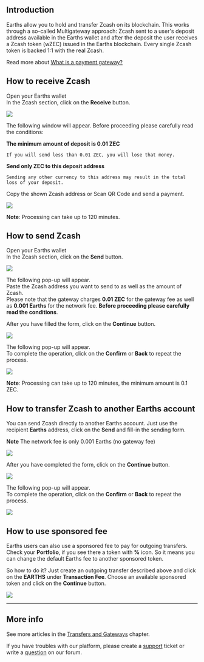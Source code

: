 ## Introduction

Earths allow you to hold and transfer Zcash on its blockchain. This works through a so-called Multigateway approach: Zcash sent to a user's deposit address available in the Earths wallet and after the deposit the user receives a Zcash token \(wZEC\) issued in the Earths blockchain. Every single Zcash token is backed 1:1 with the real Zcash.

Read more about [What is a payment gateway?](/earths-client/frequently-asked-questions-faq/transfers-and-gateways/payment-gateway.md)

## How to receive Zcash

Open your Earths wallet  
In the Zcash section, click on the **Receive** button.

![](/_assets/zcash_transfers_01.png)

The following window will appear. Before proceeding please carefully read the conditions:

**The minimum amount of deposit is 0.01 ZEC**
```
If you will send less than 0.01 ZEC, you will lose that money.
```
**Send only ZEC to this deposit address**
```
Sending any other currency to this address may result in the total loss of your deposit.
```

Copy the shown Zcash address or Scan QR Code and send a payment.  

![](/_assets/zcash_transfers_02.png)

**Note**: Processing can take up to 120 minutes.

## How to send Zcash

Open your Earths wallet  
In the Zcash section, click on the **Send** button.

![](/_assets/zcash_transfers_01.png)

The following pop-up will appear.  
Paste the Zcash address you want to send to as well as the amount of Zcash.  
Please note that the gateway charges **0.01 ZEC** for the gateway fee as well as **0.001 Earths** for the network fee.
**Before proceeding please carefully read the conditions**.

After you have filled the form, click on the **Continue** button.

![](/_assets/zcash_transfers_04.png)

The following pop-up will appear.  
To complete the operation, click on the **Confirm** or **Back** to repeat the process.

![](/_assets/zcash_transfers_05.png)

**Note**: Processing can take up to 120 minutes, the minimum amount is 0.1 ZEC.

## How to transfer Zcash to another Earths account

You can send Zcash directly to another Earths account. Just use the recipient **Earths** address, click on the **Send** and fill-in the sending form.

**Note** The network fee is only 0.001 Earths \(no gateway fee\)

![](/_assets/zcash_transfers_01.png)

After you have completed the form, click on the **Continue** button.

![](/_assets/zcash_transfers_07.png)

The following pop-up will appear.  
To complete the operation, click on the **Confirm** or **Back** to repeat the process.

![](/_assets/zcash_transfers_08.png)

## How to use sponsored fee

Earths users can also use a sponsored fee to pay for outgoing transfers. Check your **Portfolio**, if you see there a token with **%** icon. So it means you can change the default Earths fee to another sponsored token.

So how to do it? Just create an outgoing transfer described above and click on the **EARTHS** under **Transaction Fee**.
Choose an available sponsored token and click on the **Continue** button.

![](/_assets/transaction_fee.png)

___

## More info

See more articles in the [Transfers and Gateways](/earths-client/wallet-management.md) chapter.

If you have troubles with our platform, please create a [support](https://support.earths.ga/) ticket or write a [question](https://forum.earths.ga/) on our forum.
